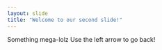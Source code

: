 ```yaml
---
layout: slide
title: "Welcome to our second slide!"
---
```

Something mega-lolz
Use the left arrow to go back!

